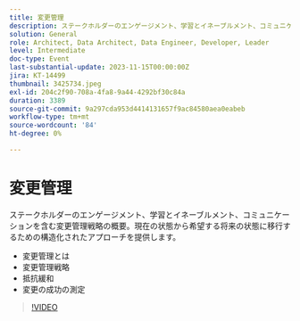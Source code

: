 ```yaml
---
title: 変更管理
description: ステークホルダーのエンゲージメント、学習とイネーブルメント、コミュニケーションを含む変更管理戦略の概要。現在の状態から希望する将来の状態に移行するための構造化されたアプローチを提供します。 変更管理変更管理戦略抵抗緩和変更の測定成功の測定とは
solution: General
role: Architect, Data Architect, Data Engineer, Developer, Leader
level: Intermediate
doc-type: Event
last-substantial-update: 2023-11-15T00:00:00Z
jira: KT-14499
thumbnail: 3425734.jpeg
exl-id: 204c2f90-708a-4fa8-9a44-4292bf30c84a
duration: 3389
source-git-commit: 9a297cda953d4414131657f9ac84580aea0eabeb
workflow-type: tm+mt
source-wordcount: '84'
ht-degree: 0%

---
```


# 変更管理

ステークホルダーのエンゲージメント、学習とイネーブルメント、コミュニケーションを含む変更管理戦略の概要。現在の状態から希望する将来の状態に移行するための構造化されたアプローチを提供します。

* 変更管理とは
* 変更管理戦略
* 抵抗緩和
* 変更の成功の測定

>[!VIDEO](https://video.tv.adobe.com/v/3425734/?learn=on)
